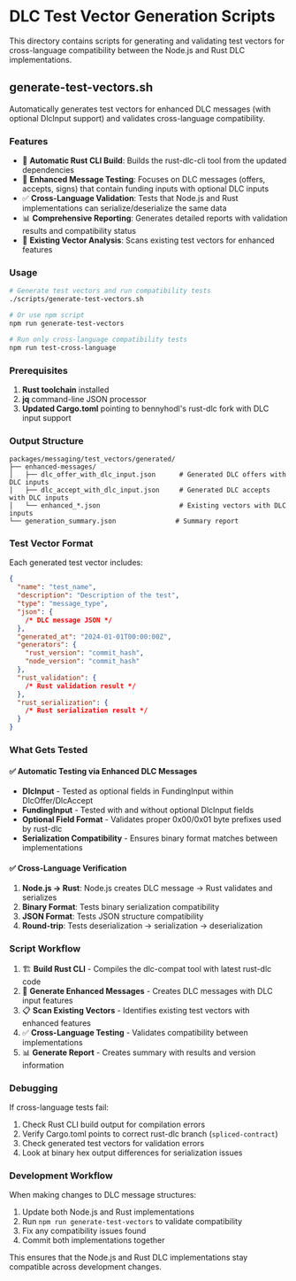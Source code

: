 # DLC Test Vector Generation Scripts

This directory contains scripts for generating and validating test vectors for cross-language compatibility between the Node.js and Rust DLC implementations.

## generate-test-vectors.sh

Automatically generates test vectors for enhanced DLC messages (with optional DlcInput support) and validates cross-language compatibility.

### Features

- 🔧 **Automatic Rust CLI Build**: Builds the rust-dlc-cli tool from the updated dependencies
- 🎯 **Enhanced Message Testing**: Focuses on DLC messages (offers, accepts, signs) that contain funding inputs with optional DLC inputs
- ✅ **Cross-Language Validation**: Tests that Node.js and Rust implementations can serialize/deserialize the same data
- 📊 **Comprehensive Reporting**: Generates detailed reports with validation results and compatibility status
- 🔄 **Existing Vector Analysis**: Scans existing test vectors for enhanced features

### Usage

```bash
# Generate test vectors and run compatibility tests
./scripts/generate-test-vectors.sh

# Or use npm script
npm run generate-test-vectors

# Run only cross-language compatibility tests
npm run test-cross-language
```

### Prerequisites

1. **Rust toolchain** installed
2. **jq** command-line JSON processor
3. **Updated Cargo.toml** pointing to bennyhodl's rust-dlc fork with DLC input support

### Output Structure

```
packages/messaging/test_vectors/generated/
├── enhanced-messages/
│   ├── dlc_offer_with_dlc_input.json      # Generated DLC offers with DLC inputs
│   ├── dlc_accept_with_dlc_input.json     # Generated DLC accepts with DLC inputs
│   └── enhanced_*.json                    # Existing vectors with DLC inputs
└── generation_summary.json               # Summary report
```

### Test Vector Format

Each generated test vector includes:

```json
{
  "name": "test_name",
  "description": "Description of the test",
  "type": "message_type",
  "json": {
    /* DLC message JSON */
  },
  "generated_at": "2024-01-01T00:00:00Z",
  "generators": {
    "rust_version": "commit_hash",
    "node_version": "commit_hash"
  },
  "rust_validation": {
    /* Rust validation result */
  },
  "rust_serialization": {
    /* Rust serialization result */
  }
}
```

### What Gets Tested

#### ✅ Automatic Testing via Enhanced DLC Messages

- **DlcInput** - Tested as optional fields in FundingInput within DlcOffer/DlcAccept
- **FundingInput** - Tested with and without optional DlcInput fields
- **Optional Field Format** - Validates proper 0x00/0x01 byte prefixes used by rust-dlc
- **Serialization Compatibility** - Ensures binary format matches between implementations

#### ✅ Cross-Language Verification

1. **Node.js → Rust**: Node.js creates DLC message → Rust validates and serializes
2. **Binary Format**: Tests binary serialization compatibility
3. **JSON Format**: Tests JSON structure compatibility
4. **Round-trip**: Tests deserialization → serialization → deserialization

### Script Workflow

1. 🏗️ **Build Rust CLI** - Compiles the dlc-compat tool with latest rust-dlc code
2. 🎯 **Generate Enhanced Messages** - Creates DLC messages with DLC input features
3. 📋 **Scan Existing Vectors** - Identifies existing test vectors with enhanced features
4. ✅ **Cross-Language Testing** - Validates compatibility between implementations
5. 📊 **Generate Report** - Creates summary with results and version information

### Debugging

If cross-language tests fail:

1. Check Rust CLI build output for compilation errors
2. Verify Cargo.toml points to correct rust-dlc branch (`spliced-contract`)
3. Check generated test vectors for validation errors
4. Look at binary hex output differences for serialization issues

### Development Workflow

When making changes to DLC message structures:

1. Update both Node.js and Rust implementations
2. Run `npm run generate-test-vectors` to validate compatibility
3. Fix any compatibility issues found
4. Commit both implementations together

This ensures that the Node.js and Rust DLC implementations stay compatible across development changes.
